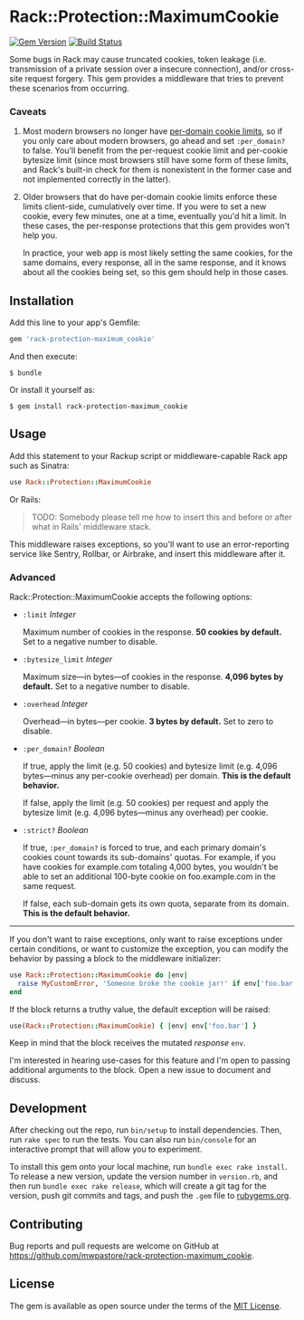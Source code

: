 # Rack::Protection::MaximumCookie

[![Gem Version](https://badge.fury.io/rb/rack-protection-maximum_cookie.svg)](https://badge.fury.io/rb/rack-protection-maximum_cookie)
[![Build Status](https://travis-ci.org/mwpastore/rack-protection-maximum_cookie.svg?branch=master)](https://travis-ci.org/mwpastore/rack-protection-maximum_cookie)

Some bugs in Rack may cause truncated cookies, token leakage (i.e. transmission
of a private session over a insecure connection), and/or cross-site request
forgery. This gem provides a middleware that tries to prevent these scenarios
from occurring.

### Caveats

1.  Most modern browsers no longer have [per-domain cookie limits][1], so if
    you only care about modern browsers, go ahead and set `:per_domain?` to
    false. You'll benefit from the per-request cookie limit and per-cookie
    bytesize limit (since most browsers still have some form of these limits,
    and Rack's built-in check for them is nonexistent in the former case and
    not implemented correctly in the latter).

2.  Older browsers that do have per-domain cookie limits enforce these limits
    client-side, cumulatively over time. If you were to set a new cookie, every
    few minutes, one at a time, eventually you'd hit a limit. In these cases,
    the per-response protections that this gem provides won't help you.

    In practice, your web app is most likely setting the same cookies, for the
    same domains, every response, all in the same response, and it knows about
    all the cookies being set, so this gem should help in those cases.

## Installation

Add this line to your app's Gemfile:

```ruby
gem 'rack-protection-maximum_cookie'
```

And then execute:

```console
$ bundle
```

Or install it yourself as:

```console
$ gem install rack-protection-maximum_cookie
```

## Usage

Add this statement to your Rackup script or middleware-capable Rack app such as
Sinatra:

```ruby
use Rack::Protection::MaximumCookie
```

Or Rails:

> TODO: Somebody please tell me how to insert this and before or after what in
> Rails' middleware stack.

This middleware raises exceptions, so you'll want to use an error-reporting
service like Sentry, Rollbar, or Airbrake, and insert this middleware after it.

### Advanced

Rack::Protection::MaximumCookie accepts the following options:

* `:limit` *Integer*

  Maximum number of cookies in the response. **50 cookies by default.** Set to
  a negative number to disable.

* `:bytesize_limit` *Integer*

  Maximum size&mdash;in bytes&mdash;of cookies in the response. **4,096 bytes
  by default.** Set to a negative number to disable.

* `:overhead` *Integer*

  Overhead&mdash;in bytes&mdash;per cookie. **3 bytes by default.** Set to zero
  to disable.

* `:per_domain?` *Boolean*

  If true, apply the limit (e.g. 50 cookies) and bytesize limit (e.g. 4,096
  bytes&mdash;minus any per-cookie overhead) per domain. **This is the default
  behavior.**

  If false, apply the limit (e.g. 50 cookies) per request and apply the
  bytesize limit (e.g. 4,096 bytes&mdash;minus any overhead) per cookie.

* `:strict?` *Boolean*

  If true, `:per_domain?` is forced to true, and each primary domain's cookies
  count towards its sub-domains' quotas. For example, if you have cookies for
  example.com totaling 4,000 bytes, you wouldn't be able to set an additional
  100-byte cookie on foo.example.com in the same request.

  If false, each sub-domain gets its own quota, separate from its domain.
  **This is the default behavior.**

---

If you don't want to raise exceptions, only want to raise exceptions under
certain conditions, or want to customize the exception, you can modify the
behavior by passing a block to the middleware initializer:

```ruby
use Rack::Protection::MaximumCookie do |env|
  raise MyCustomError, 'Someone broke the cookie jar!' if env['foo.bar']
end
```

If the block returns a truthy value, the default exception will be raised:

```ruby
use(Rack::Protection::MaximumCookie) { |env| env['foo.bar'] }
```

Keep in mind that the block receives the mutated *response* `env`.

I'm interested in hearing use-cases for this feature and I'm open to passing
additional arguments to the block. Open a new issue to document and discuss.

## Development

After checking out the repo, run `bin/setup` to install dependencies. Then, run
`rake spec` to run the tests. You can also run `bin/console` for an interactive
prompt that will allow you to experiment.

To install this gem onto your local machine, run `bundle exec rake install`. To
release a new version, update the version number in `version.rb`, and then run
`bundle exec rake release`, which will create a git tag for the version, push
git commits and tags, and push the `.gem` file to
[rubygems.org](https://rubygems.org).

## Contributing

Bug reports and pull requests are welcome on GitHub at
https://github.com/mwpastore/rack-protection-maximum_cookie.

## License

The gem is available as open source under the terms of the [MIT
License](http://opensource.org/licenses/MIT).

[1]: http://browsercookielimits.squawky.net
